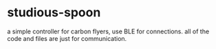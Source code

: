 # studious-spoon
a simple controller for carbon flyers, use BLE for connections. 
all of the code and files are just for communication.
